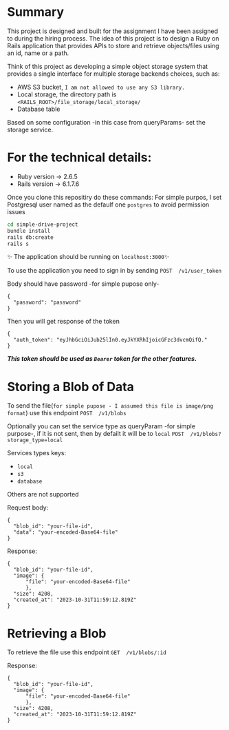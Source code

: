 # Summary

This project is designed and built for the assignment I have been assigned to during the hiring process.
The idea of this project is to design a Ruby on Rails application that provides APIs to store and retrieve objects/files using an id, name or a path.

Think of this project as developing a simple object storage system that provides a single interface for multiple storage backends choices, such as:
- AWS S3 bucket, `I am not allowed to use any S3 library.`
- Local storage, the directory path is `<RAILS_ROOT>/file_storage/local_storage/`
- Database table

Based on some configuration -in this case from queryParams- set the storage service.

# For the technical details:

- Ruby version -> 2.6.5
- Rails version ->  6.1.7.6

Once you clone this repositiry do these commands:
For simple purpos, I set Postgresql user named as the defaulf one `postgres` to avoid permission issues

```sh
cd simple-drive-project
bundle install
rails db:create
rails s
```
✨ The application should be running on `localhost:3000`✨


To use the application you need to sign in by sending
`POST  /v1/user_token`

Body should have password -for simple pupose only-
```
{
  "password": "password"
}
```
Then you will get response of the token
```
{
  "auth_token": "eyJhbGciOiJub25lIn0.eyJkYXRhIjoicGFzc3dvcmQifQ."
}
```
***This token should be used as `Bearer` token for the other features.***


# Storing a Blob of Data

To send the file(`for simple pupose - I assumed this file is image/png format`) use this endpoint `POST  /v1/blobs`

Optionally you can set the service type as queryParam -for simple purpose-, if it is not sent, then by defailt it will be to `local`
`POST  /v1/blobs?storage_type=local`

Services types keys:
- `local`
- `s3`
- `database`

Others are not supported

Request body:
```
{
  "blob_id": "your-file-id",
  "data": "your-encoded-Base64-file"
}
```


Response:
```
{
  "blob_id": "your-file-id",
  "image": {
      "file": "your-encoded-Base64-file"
      },
  "size": 4208,
  "created_at": "2023-10-31T11:59:12.819Z"
}
```

# Retrieving a Blob

To retrieve the file use this endpoint `GET  /v1/blobs/:id`

Response:
```
{
  "blob_id": "your-file-id",
  "image": {
      "file": "your-encoded-Base64-file"
      },
  "size": 4208,
  "created_at": "2023-10-31T11:59:12.819Z"
}
```
